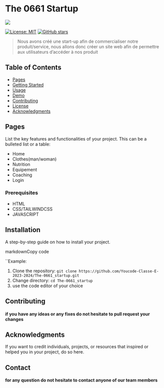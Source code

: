 
# The 0661 Startup


  ![](pictures/readme.gif)

[![License: MIT](https://img.shields.io/badge/License-MIT-yellow.svg)](https://opensource.org/licenses/MIT) <!-- Replace with your preferred license badge --> [![GitHub stars](https://img.shields.io/github/stars/Youcode-Classe-E-2023-2024/The-0661_startup)](https://github.com/Youcode-Classe-E-2023-2024/The-0661_startup/stargazers) 

> Nous avons créé une start-up afin de commercialiser notre produit/service, nous allons donc créer un site web afin de permettre aux utilisateurs d’accéder à nos produit

## Table of Contents

-   [Pages](#pages)
-   [Getting Started](#getting-started)
-   [Usage](#usage)
-   [Demo](#demo)
-   [Contributing](#contributing)
-   [License](#license)
-   [Acknowledgments](https://chat.openai.com/c/a640e44c-3e39-483a-94f2-639b3968d32c#acknowledgments)

## Pages

List the key features and functionalities of your project. This can be a bulleted list or a table:

-   Home
-   Clothes(man/woman)
-   Nutrition
-   Equipement
-  Coaching
-  Login

### Prerequisites

- HTML
- CSS/TAILWINDCSS
- JAVASCRIPT

##  Installation

A step-by-step guide on how to install your project.

markdownCopy code

``Example:
1. Clone the repository: `git clone https://github.com/Youcode-Classe-E-2023-2024/The-0661_startup.git`
2. Change directory: `cd The-0661_startup`
3. use the code editor of your choice

## Contributing

#### if you have any ideas or any fixes do not hesitate to pull request your changes

## Acknowledgments

If you want to credit individuals, projects, or resources that inspired or helped you in your project, do so here.

## Contact 
#### for any question do not hesitate to contact anyone of our team members
